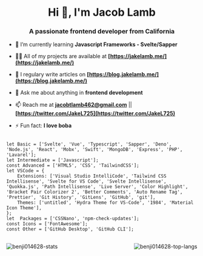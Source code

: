 <h1 align="center">Hi 👋, I'm Jacob Lamb</h1>
<h3 align="center">A passionate frontend developer from California</h3>

- 🌱 I’m currently learning **Javascript Frameworks - Svelte/Sapper**

- 👨‍💻 All of my projects are available at **[https://jakelamb.me/](https://jakelamb.me/)**

- 📝 I regulary write articles on **[https://blog.jakelamb.me/](https://blog.jakelamb.me/)**

- 💬 Ask me about anything in  **frontend development**

- 📫 Reach me at **[jacobtlamb462@gmail.com](emailto:jacobtlamb462@gmail.com)** || **[https://twitter.com/JakeL725](https://twitter.com/JakeL725)**

- ⚡ Fun fact: **I love boba**

<pre>
<code>
let Basic = ['Svelte', 'Vue', 'Typescript', 'Sapper', 'Deno', 'Node.js', 'React', 'Mobx', 'Swift', 'MongoDB', 'Express', 'PHP', 'Lavarel'];
let Intermediate = ['Javascript'];
const Advanced = ['HTML5', 'CSS', 'TailwindCSS'];
let VSCode = {
	Extensions: ['Visual Studio IntelliCode', 'Tailwind CSS Intellisense', 'Svelte for VS Code', 'Svelte Intellisense', 'Quokka.js', 'Path Intellisense', 'Live Server', 'Color Highlight', 'Bracket Pair Colorizer 2', 'Better Comments', 'Auto Rename Tag', 'Prettier', 'Git History', 'GitLens', 'GitHub', 'git'],
	Themes: ['untitled', 'Hydra Theme for VS-Code', '1984', 'Material Icon Theme'],
};
let  Packages = ['CSSNano', 'npm-check-updates'];
const Icons = ['FontAwesome'];
const Other = ['GitHub Desktop', 'GitHub CLI'];
</code>
</pre>

<p><img align="left" src="https://github-readme-stats.vercel.app/api?username=benji014628&show_icons=true" alt="benji014628-stats" /></p>
<p><img align="right" src="https://github-readme-stats.vercel.app/api/top-langs/?username=benji014628" alt="benji014628-top-langs" /></p>
